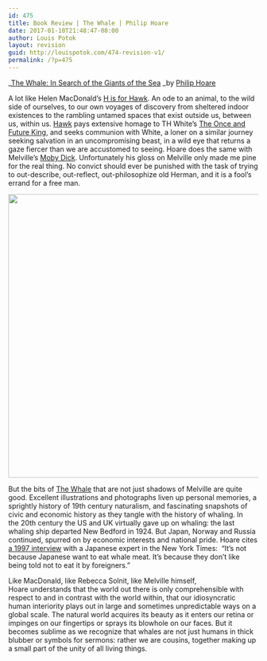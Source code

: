 ```yaml
---
id: 475
title: Book Review | The Whale | Philip Hoare
date: 2017-01-10T21:48:47-08:00
author: Louis Potok
layout: revision
guid: http://louispotok.com/474-revision-v1/
permalink: /?p=475
---
```

_[The Whale: In Search of the Giants of the Sea](http://amzn.to/2j6eqAd) _by [Philip Hoare](https://twitter.com/philipwhale/)

A lot like Helen MacDonald&#8217;s <span style="text-decoration: underline;"><a href="http://amzn.to/2j6mZLl">H is for Hawk</a></span>. An ode to an animal, to the wild side of ourselves, to our own voyages of discovery from sheltered indoor existences to the rambling untamed spaces that exist outside us, between us, within us. <span style="text-decoration: underline;">Hawk</span> pays extensive homage to TH White&#8217;s [The Once and Future King](http://amzn.to/2j6fW5w), and seeks communion with White, a loner on a similar journey seeking salvation in an uncompromising beast, in a wild eye that returns a gaze fiercer than we are accustomed to seeing. Hoare does the same with Melville&#8217;s [Moby Dick](http://amzn.to/2j6aCz9). Unfortunately his gloss on Melville only made me pine for the real thing. No convict should ever be punished with the task of trying to out-describe, out-reflect, out-philosophize old Herman, and it is a fool&#8217;s errand for a free man.

<img loading="lazy" class="alignnone" src="https://pbs.twimg.com/media/CgkGp6WWsAAq9zu.jpg:large" alt="" width="1024" height="569" /> 

But the bits of <span style="text-decoration: underline;">The Whale</span> that are not just shadows of Melville are quite good. Excellent illustrations and photographs liven up personal memories, a sprightly history of 19th century naturalism, and fascinating snapshots of civic and economic history as they tangle with the history of whaling. In the 20th century the US and UK virtually gave up on whaling: the last whaling ship departed New Bedford in 1924. But Japan, Norway and Russia continued, spurred on by economic interests and national pride. Hoare cites [a 1997 interview](http://www.nytimes.com/2007/03/14/world/asia/14whaling.html) with a Japanese expert in the New York Times:  &#8220;It&#8217;s not because Japanese want to eat whale meat. It&#8217;s because they don&#8217;t like being told not to eat it by foreigners.&#8221;

Like MacDonald, like Rebecca Solnit, like Melville himself, Hoare understands that the world out there is only comprehensible with respect to and in contrast with the world within, that our idiosyncratic human interiority plays out in large and sometimes unpredictable ways on a global scale. The natural world acquires its beauty as it enters our retina or impinges on our fingertips or sprays its blowhole on our faces. But it becomes sublime as we recognize that whales are not just humans in thick blubber or symbols for sermons: rather we are cousins, together making up a small part of the unity of all living things.
